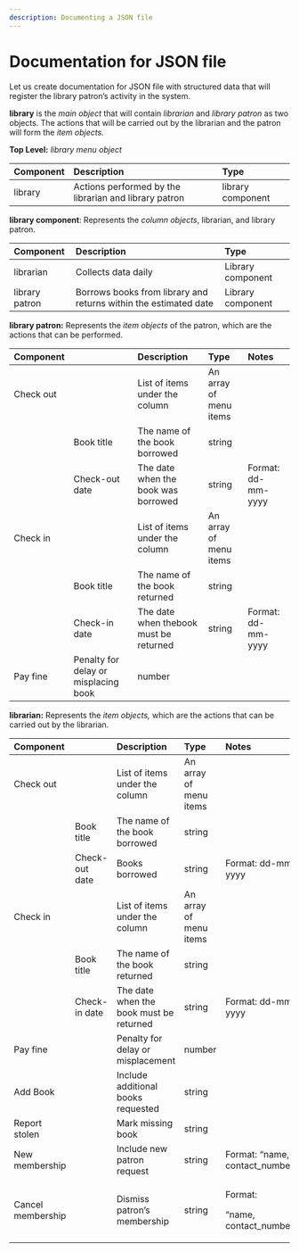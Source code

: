 ```yaml
---
description: Documenting a JSON file
---
```


# Documentation for JSON file

Let us create documentation for JSON file with structured data that will register the library patron’s activity in the system.

**library** is the _main object_ that will contain _librarian_ and _library patron_ as two objects. The actions that will be carried out by the librarian and the patron will form the _item objects._

**Top Level:** _library menu object_

| Component | Description | Type |
| :--- | :--- | :--- |
| library |  Actions performed by the librarian and library patron | library component |

**library component**: Represents the _column objects_, librarian, and library patron.

| Component | Description | Type |
| :--- | :--- | :--- |
| librarian | Collects data daily | Library component |
| library patron | Borrows books from library and returns within the estimated date | Library component |

**library patron:** Represents the _item objects_ of the patron, which are the actions that can be performed.

| Component |  | Description | Type | Notes |
| :--- | :--- | :--- | :--- | :--- |
| Check out |  | List of items under the column | An array of menu items |  |
|  | Book title | The name of the book borrowed | string |  |
|  | Check-out date | The date when the book was borrowed | string | Format: dd-mm-yyyy |
| Check in |  | List of items under the column | An array of menu items |  |
|  | Book title | The name of the book returned | string |  |
|  | Check-in date | The date when thebook must be returned | string | Format: dd-mm-yyyy |
| Pay fine | Penalty for delay or misplacing book | number |  |  |

**librarian:** Represents the _item objects,_ which are the actions that can be carried out by the librarian.

<table>
  <thead>
    <tr>
      <th style="text-align:left">Component</th>
      <th style="text-align:left"></th>
      <th style="text-align:left">Description</th>
      <th style="text-align:left">Type</th>
      <th style="text-align:left">Notes</th>
    </tr>
  </thead>
  <tbody>
    <tr>
      <td style="text-align:left">Check out</td>
      <td style="text-align:left"></td>
      <td style="text-align:left">List of items under the column</td>
      <td style="text-align:left">An array of menu items</td>
      <td style="text-align:left"></td>
    </tr>
    <tr>
      <td style="text-align:left"></td>
      <td style="text-align:left">Book title</td>
      <td style="text-align:left">The name of the book borrowed</td>
      <td style="text-align:left">string</td>
      <td style="text-align:left"></td>
    </tr>
    <tr>
      <td style="text-align:left"></td>
      <td style="text-align:left">Check-out date</td>
      <td style="text-align:left">Books borrowed</td>
      <td style="text-align:left">string</td>
      <td style="text-align:left">Format: dd-mm-yyyy</td>
    </tr>
    <tr>
      <td style="text-align:left">Check in</td>
      <td style="text-align:left"></td>
      <td style="text-align:left">List of items under the column</td>
      <td style="text-align:left">An array of menu items</td>
      <td style="text-align:left"></td>
    </tr>
    <tr>
      <td style="text-align:left"></td>
      <td style="text-align:left">Book title</td>
      <td style="text-align:left">The name of the book returned</td>
      <td style="text-align:left">string</td>
      <td style="text-align:left"></td>
    </tr>
    <tr>
      <td style="text-align:left"></td>
      <td style="text-align:left">Check-in date</td>
      <td style="text-align:left">The date when the book must be returned</td>
      <td style="text-align:left">string</td>
      <td style="text-align:left">Format: dd-mm-yyyy</td>
    </tr>
    <tr>
      <td style="text-align:left">Pay fine</td>
      <td style="text-align:left"></td>
      <td style="text-align:left">Penalty for delay or misplacement</td>
      <td style="text-align:left">number</td>
      <td style="text-align:left"></td>
    </tr>
    <tr>
      <td style="text-align:left">Add Book</td>
      <td style="text-align:left"></td>
      <td style="text-align:left">Include additional books requested</td>
      <td style="text-align:left">string</td>
      <td style="text-align:left"></td>
    </tr>
    <tr>
      <td style="text-align:left">Report stolen</td>
      <td style="text-align:left"></td>
      <td style="text-align:left">Mark missing book</td>
      <td style="text-align:left">string</td>
      <td style="text-align:left"></td>
    </tr>
    <tr>
      <td style="text-align:left">New membership</td>
      <td style="text-align:left"></td>
      <td style="text-align:left">Include new patron request</td>
      <td style="text-align:left">string</td>
      <td style="text-align:left">Format: &#x201C;name, contact_number&#x201D;</td>
    </tr>
    <tr>
      <td style="text-align:left">Cancel membership</td>
      <td style="text-align:left"></td>
      <td style="text-align:left">Dismiss patron&#x2019;s membership</td>
      <td style="text-align:left">string</td>
      <td style="text-align:left">
        <p>Format:</p>
        <p>&#x201C;name, contact_number&#x201D;</p>
      </td>
    </tr>
  </tbody>
</table>

